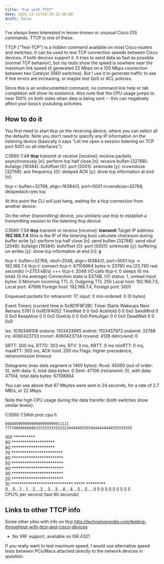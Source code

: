 ```yaml
---
title: "Fun with TTCP"
date: 2022-12-12T18:30:12-06:00
draft: false
---
```



I’ve always been interested in lesser-known or unusual Cisco IOS commands. TTCP is one of these.

TTCP (“Test-TCP”) is a hidden command available on most Cisco routers and switches. It can be used to test TCP connection speeds between Cisco devices, if both devices support it. It tries to send data as fast as possible (normal TCP behavior), but my tests show the speed is nowhere near the maximum link speed (it generated 22 Mbps on a 100 Mbps connection between two Catalyst 3560 switches). But I use it to generate traffic to see if line errors are increasing, or maybe test QoS or ACL policies.

Since this is an undocumented command, no command line help or tab completion will show its existence. Also note that the CPU usage jumps to near 100% on both sides when data is being sent -- this can negatively affect your boss’s youtubing activities.

## How to do it

You first need to start ttcp on the receiving device, where you can select all the defaults. Note you don’t need to specify any IP information on the listening device (basically it says “Let me open a session listening on TCP port 5001 on all interfaces”):


C3560-7.4# **ttcp**
transmit or receive [receive]: 
receive packets asynchronously [n]: 
perform tcp half close [n]: 
receive buflen [32768]: 
bufalign [16384]: 
bufoffset [0]: 
port [5001]: 
sinkmode [y]: 
rcvwndsize [32768]: 
ack frequency [0]: 
delayed ACK [y]: 
show tcp information at end [n]: 

ttcp-r: buflen=32768, align=16384/0, port=5001
rcvwndsize=32768, delayedack=yes  tcp


At this point the CLI will just hang, waiting for a ttcp connection from another device. 

On the other (transmitting) device, you similarly use ttcp to establish a transmitting session to the listening ttcp device:

C3560-7.5# **ttcp**
transmit or receive [receive]: **transmit**
Target IP address: **192.168.7.4**     (this is the IP of the listening box)
calculate checksum during buffer write [y]: 
perform tcp half close [n]: 
send buflen [32768]: 
send nbuf [2048]: 
bufalign [16384]: 
bufoffset [0]: 
port [5001]: 
sinkmode [y]: 
buffering on writes [y]: 
show tcp information at end [n]: **y**

ttcp-t: buflen=32768, nbuf=2048, align=16384/0, port=5001  tcp  -> 192.168.7.4
ttcp-t: connect
ttcp-t: 67108864 bytes in 23790 ms (23.790 real seconds) (~2753 kB/s) +++
ttcp-t: 2048 I/O calls
ttcp-t: 0 sleeps (0 ms total) (0 ms average)
Connection state is ESTAB, I/O status: 1, unread input bytes: 0
Mininum incoming TTL 0, Outgoing TTL 255
Local host: 192.168.7.5, Local port: 47996
Foreign host: 192.168.7.4, Foreign port: 5001

Enqueued packets for retransmit: 17, input: 0  mis-ordered: 0 (0 bytes)

Event Timers (current time is 0x9D1F9F2B):
Timer          Starts    Wakeups            Next
Retrans          5761          0      0x9D1FA052
TimeWait            0          0             0x0
AckHold             0          0             0x0
SendWnd             0          0             0x0
KeepAlive           0          0             0x0
GiveUp              0          0             0x0
PmtuAger            0          0             0x0
DeadWait            0          0             0x0

iss: 1036349108  snduna: 1103433965  sndnxt: 1103457973     sndwnd:  32768
irs: 4060423733  rcvnxt: 4060423734  rcvwnd:       4128  delrcvwnd:      0

SRTT: 300 ms, RTTO: 303 ms, RTV: 3 ms, KRTT: 0 ms
minRTT: 0 ms, maxRTT: 300 ms, ACK hold: 200 ms
Flags: higher precedence, retransmission timeout

Datagrams (max data segment is 1460 bytes):
Rcvd: 45060 (out of order: 0), with data: 0, total data bytes: 0
Sent: 47106 (retransmit: 0), with data: 47104, total data bytes: 67108864

You can see above that 67 Mbytes were sent in 24 seconds, for a rate of 2.7 MB/s, or 22 Mbps.

Note the high CPU usage during the data transfer (both switches show similar levels):

C3560-7.5#sh proc cpu h
                                                              
    66669999999999999999999911111                             
    7777666666666633333333332222244444555554444444444555555555
100     **********                                            
 90     ********************                                  
 80     ********************                                  
 70 ************************                                  
 60 ************************                                  
 50 ************************                                  
 40 ************************                                  
 30 ************************                                  
 20 ************************                                  
 10 *****************************     *****          *********
   0....5....1....1....2....2....3....3....4....4....5....5....
             0    5    0    5    0    5    0    5    0    5    
               CPU% per second (last 60 seconds)
<snipped>

## Links to other TTCP info

Some other sites with info on ttcp
http://technologyordie.com/testing-throughput-with-ttcp-and-cisco-devices

-	No VRF support, available on ISR 4321

If you really want to test maximum speed, I would use alternative speed tests between PCs/Macs attached directly to the network devices in question.

